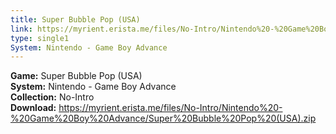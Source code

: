 ```yaml
---
title: Super Bubble Pop (USA)
link: https://myrient.erista.me/files/No-Intro/Nintendo%20-%20Game%20Boy%20Advance/Super%20Bubble%20Pop%20(USA).zip
type: single1
System: Nintendo - Game Boy Advance
---
```

<b>Game:</b> Super Bubble Pop (USA)<br>
<b>System:</b> Nintendo - Game Boy Advance<br>
<b>Collection:</b> No-Intro<br>
<b>Download:</b> https://myrient.erista.me/files/No-Intro/Nintendo%20-%20Game%20Boy%20Advance/Super%20Bubble%20Pop%20(USA).zip